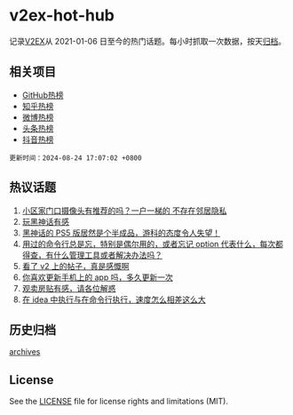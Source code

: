 # v2ex-hot-hub

 记录[V2EX](https://www.v2ex.com/)从 2021-01-06 日至今的热门话题。每小时抓取一次数据，按天[归档](archives)。
 
 ## 相关项目

- [GitHub热榜](https://github.com/snaildev/github-hot-hub)
- [知乎热榜](https://github.com/snaildev/zhihu-hot-hub)
- [微博热榜](https://github.com/snaildev/weibo-hot-hub)
- [头条热榜](https://github.com/snaildev/toutiao-hot-hub)
- [抖音热榜](https://github.com/snaildev/douyin-hot-hub)


 `更新时间：2024-08-24 17:07:02 +0800`

## 热议话题

1. [小区家门口摄像头有推荐的吗？一户一梯的 不存在邻居隐私](https://www.v2ex.com/t/1067410)
1. [玩黑神话有感](https://www.v2ex.com/t/1067420)
1. [黑神话的 PS5 版居然是个半成品，游科的态度令人失望！](https://www.v2ex.com/t/1067444)
1. [用过的命令行总是忘，特别是偶尔用的，或者忘记 option 代表什么，每次都得查，有什么管理工具或者解决办法吗？](https://www.v2ex.com/t/1067416)
1. [看了 v2 上的帖子，真是感慨啊](https://www.v2ex.com/t/1067333)
1. [你喜欢更新手机上的 app 吗，多久更新一次](https://www.v2ex.com/t/1067417)
1. [观卖房贴有感，请各位解惑](https://www.v2ex.com/t/1067306)
1. [在 idea 中执行与在命令行执行，速度怎么相差这么大](https://www.v2ex.com/t/1067425)

## 历史归档

[archives](archives)

## License

See the [LICENSE](LICENSE) file for license rights and limitations (MIT).

